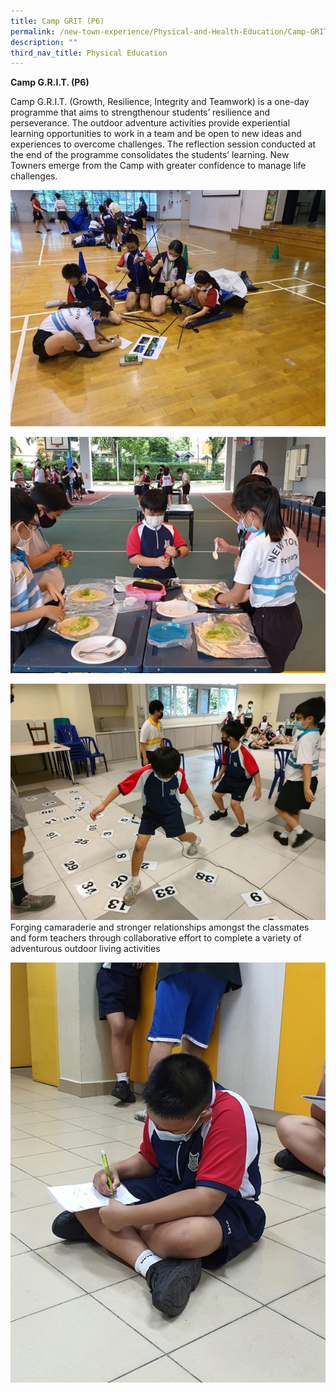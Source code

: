 ```yaml
---
title: Camp GRIT (P6)
permalink: /new-town-experience/Physical-and-Health-Education/Camp-GRIT/
description: ""
third_nav_title: Physical Education
---
```

**Camp G.R.I.T. (P6)**

Camp G.R.I.T. (Growth, Resilience, Integrity and Teamwork) is a one-day programme that  aims to strengthenour students’ resilience and perseverance. The outdoor adventure activities provide experiential learning opportunities to work in a team and be open to new ideas and experiences to overcome challenges. The reflection session conducted at the end of the programme consolidates the students’ learning.   New Towners emerge from the Camp with greater confidence to manage life challenges. 

![](/images/PE/P6%20Camp%20Grit/Picture24.jpg)

![](/images/PE/P6%20Camp%20Grit/Picture25.jpg)

![](/images/PE/P6%20Camp%20Grit/Picture26.jpg)
Forging camaraderie and stronger relationships amongst the classmates and form teachers through collaborative effort to complete a variety of adventurous outdoor living activities

![](/images/PE/P6%20Camp%20Grit/Picture27.jpg)
